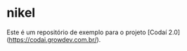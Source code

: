 # nikel

Este é um repositório de exemplo para o projeto [Codaí 2.0] (https://codai.growdev.com.br/).

